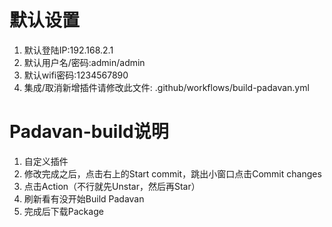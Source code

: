 # 默认设置
1. 默认登陆IP:192.168.2.1
2. 默认用户名/密码:admin/admin
3. 默认wifi密码:1234567890
4. 集成/取消新增插件请修改此文件: .github/workflows/build-padavan.yml

# Padavan-build说明
1. 自定义插件
2. 修改完成之后，点击右上的Start commit，跳出小窗口点击Commit changes
3. 点击Action（不行就先Unstar，然后再Star）
4. 刷新看有没开始Build Padavan
5. 完成后下载Package

